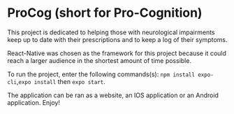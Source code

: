 # ProCog (short for Pro-Cognition)

This project is dedicated to helping those with neurological impairments keep up to date with their prescriptions and to keep a log of their symptoms.

React-Native was chosen as the framework for this project because it could reach a larger audience in the shortest amount of time possible.

To run the project, enter the following commands(s):
`npm install expo-cli`,`expo install` then `expo start`.

The application can be ran as a website, an IOS application or an Android application. Enjoy!
